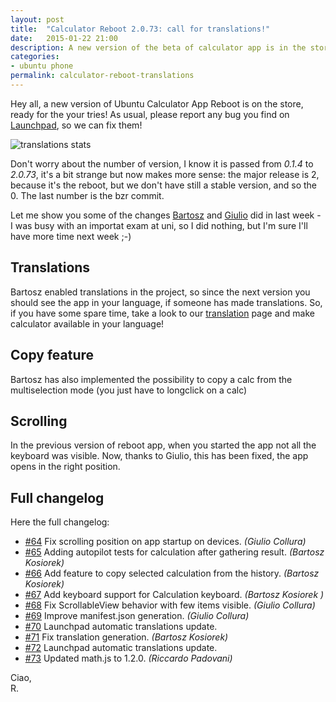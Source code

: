 ```yaml
---
layout: post
title:  "Calculator Reboot 2.0.73: call for translations!"
date:   2015-01-22 21:00
description: A new version of the beta of calculator app is in the store. What's new?.
categories:
- ubuntu phone
permalink: calculator-reboot-translations
---
```


Hey all, a new version of Ubuntu Calculator App Reboot is on the store, ready
for the your tries! As usual, please report any bug you find on
[Launchpad][bugs], so we can fix them!

![translations stats](http://img.rpadovani.com/posts/translations-reboot.png)

Don't worry about the number of version, I know it is passed from *0.1.4* to
*2.0.73*, it's a bit strange but now makes more sense: the major release is 2,
because it's the reboot, but we don't have still a stable version, and so the 0.
The last number is the bzr commit.

Let me show you some of the changes [Bartosz][gang66] and [Giulio][gcollura] did
in last week - I was busy with an importat exam at uni, so I did nothing, but
I'm sure I'll have more time next week ;-)

## Translations

Bartosz enabled translations in the project, so since the next version you
should see the app in your language, if someone has made translations. So, if
you have some spare time, take a look to our [translation][i18n] page and make
calculator available in your language!

## Copy feature

Bartosz has also implemented the possibility to copy a calc from the
multiselection mode (you just have to longclick on a calc)

## Scrolling

In the previous version of reboot app, when you started the app not all the
keyboard was visible. Now, thanks to Giulio, this has been fixed, the app opens
in the right position.

## Full changelog

Here the full changelog:

- [#64][64] Fix scrolling position on app startup on devices. *(Giulio Collura)*
- [#65][65] Adding autopilot tests for calculation after gathering result. *(Bartosz Kosiorek)*
- [#66][66] Add feature to copy selected calculation from the history. *(Bartosz Kosiorek)*
- [#67][67] Add keyboard support for Calculation keyboard. *(Bartosz Kosiorek )*
- [#68][68] Fix ScrollableView behavior with few items visible. *(Giulio Collura)*
- [#69][69] Improve manifest.json generation. *(Giulio Collura)*
- [#70][70] Launchpad automatic translations update.
- [#71][71] Fix translation generation. *(Bartosz Kosiorek)*
- [#72][72] Launchpad automatic translations update.
- [#73][73] Updated math.js to 1.2.0. *(Riccardo Padovani)*

Ciao,<br/>
R.

[bugs]: https://bugs.launchpad.net/ubuntu-calculator-app
[gang66]: https://plus.google.com/105782724017692708794/posts
[gcollura]: https://plus.google.com/+GiulioCollura/posts
[i18n]: https://translations.launchpad.net/ubuntu-calculator-app
[64]: https://bazaar.launchpad.net/~ubuntu-calculator-dev/ubuntu-calculator-app/reboot/revision/64
[65]: https://bazaar.launchpad.net/~ubuntu-calculator-dev/ubuntu-calculator-app/reboot/revision/65
[66]: https://bazaar.launchpad.net/~ubuntu-calculator-dev/ubuntu-calculator-app/reboot/revision/66
[67]: https://bazaar.launchpad.net/~ubuntu-calculator-dev/ubuntu-calculator-app/reboot/revision/67
[68]: https://bazaar.launchpad.net/~ubuntu-calculator-dev/ubuntu-calculator-app/reboot/revision/68
[69]: https://bazaar.launchpad.net/~ubuntu-calculator-dev/ubuntu-calculator-app/reboot/revision/69
[70]: https://bazaar.launchpad.net/~ubuntu-calculator-dev/ubuntu-calculator-app/reboot/revision/70
[71]: https://bazaar.launchpad.net/~ubuntu-calculator-dev/ubuntu-calculator-app/reboot/revision/71
[72]: https://bazaar.launchpad.net/~ubuntu-calculator-dev/ubuntu-calculator-app/reboot/revision/72
[73]: https://bazaar.launchpad.net/~ubuntu-calculator-dev/ubuntu-calculator-app/reboot/revision/73

